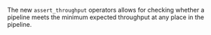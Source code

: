 The new `assert_throughput` operators allows for checking whether a pipeline
meets the minimum expected throughput at any place in the pipeline.
